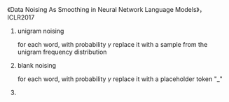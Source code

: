 《Data Noising As Smoothing in Neural Network Language Models》，ICLR2017

1. unigram noising

   for each word, with probability $\gamma$ replace it with a sample from the unigram frequency distribution

2. blank noising

   for each word, with probability $\gamma$ replace it with a placeholder token "_"

3. 